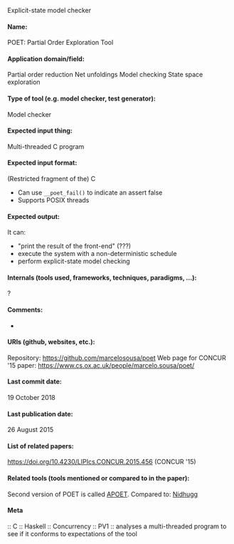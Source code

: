Explicit-state model checker

#### Name:
POET: Partial Order Exploration Tool

#### Application domain/field:
Partial order reduction
Net unfoldings
Model checking
State space exploration

#### Type of tool (e.g. model checker, test generator):
Model checker

#### Expected input thing:
Multi-threaded C program

#### Expected input format:
(Restricted fragment of the) C
- Can use `__poet_fail()` to indicate an assert false
- Supports POSIX threads

#### Expected output:
It can:
* "print the result of the front-end" (???)
* execute the system with a non-deterministic schedule
* perform explicit-state model checking

#### Internals (tools used, frameworks, techniques, paradigms, ...):
?

#### Comments:
-

#### URIs (github, websites, etc.):
Repository: https://github.com/marcelosousa/poet
Web page for CONCUR '15 paper: https://www.cs.ox.ac.uk/people/marcelo.sousa/poet/

#### Last commit date:
19 October 2018

#### Last publication date:
26 August 2015

#### List of related papers:
https://doi.org/10.4230/LIPIcs.CONCUR.2015.456 (CONCUR '15)

#### Related tools (tools mentioned or compared to in the paper):
Second version of POET is called [APOET](../APOET.md).
Compared to: [Nidhugg](../Nidhugg.md)

#### Meta
:: C
:: Haskell
:: Concurrency
:: PV1 :: analyses a multi-threaded program to see if it conforms to expectations of the tool